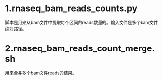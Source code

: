 # 1.rnaseq_bam_reads_counts.py  
脚本是用来从bam文件中提取每个区间的reads数量的。输入文件是多个bam文件绝对路径。
# 2.rnaseq_bam_reads_count_merge.sh  
用来合并多个bam文件reads的结果。  
